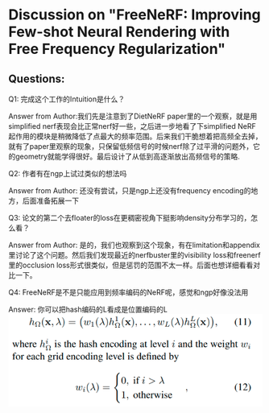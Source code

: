 # Discussion on "FreeNeRF: Improving Few-shot Neural Rendering with Free Frequency Regularization"

## Questions:

Q1: 完成这个工作的Intuition是什么？

Answer from Author:我们先是注意到了DietNeRF paper里的一个观察，就是用simplified nerf表现会比正常nerf好一些，之后进一步地看了下simplified NeRF起作用的模块是稍微降低了点最大的频率范围。后来我们干脆想着把高频全去掉，就有了paper里观察的现象，只保留低频信号的时候nerf除了过平滑的问题外，它的geometry就能学得很好。最后设计了从低到高逐渐放出高频信号的策略.

Q2: 作者有在ngp上试过类似的想法吗

Answer from Author: 还没有尝试，只是ngp上还没有frequency encoding的地方，后面准备拓展一下

Q3: 论文的第二个去floater的loss在更稠密视角下挺影响density分布学习的，怎么看？

Answer from Author: 是的，我们也观察到这个现象，有在limitation和appendix里讨论了这个问题。然后我们发现最近的nerfbuster里的visibility loss和freenerf里的occlusion loss形式很类似，但是惩罚的范围不太一样。后面也想详细看看对比一下。

Q4: FreeNeRF是不是只能应用到频率编码的NeRF呢，感觉和ngp好像没法用

Answer: 你可以把hash编码的L看成是位置编码的L
<img src="./imgs/free_nerf_1.png"></img>